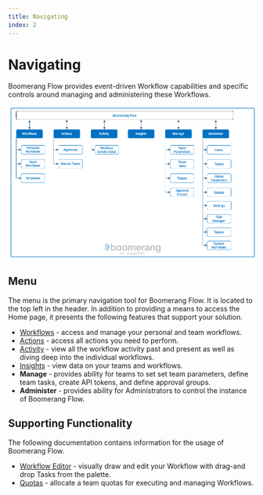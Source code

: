 ```yaml
---
title: Navigating
index: 2
---
```


# Navigating

Boomerang Flow provides event-driven Workflow capabilities and specific controls around managing and administering these Workflows.

![Boomerang Flow Navigation](./assets/img/navigating.png)

## Menu

The menu is the primary navigation tool for Boomerang Flow. It is located to the top left in the header. In addition to providing a means to access the Home page, it presents the following features that support your solution.

- [Workflows](/docs/boomerang-flow/getting-to-know/workflows) - access and manage your personal and team workflows.
- [Actions](/docs/boomerang-flow/getting-to-know/actions) - access all actions you need to perform.
- [Activity](/docs/boomerang-flow/getting-to-know/activity) - view all the workflow activity past and present as well as diving deep into the individual workflows.
- [Insights](/docs/boomerang-flow/getting-to-know/insights) - view data on your teams and workflows.
- **Manage** - provides ability for teams to set set team parameters, define team tasks, create API tokens, and define approval groups.
- **Administer** - provides ability for Administrators to control the instance of Boomerang Flow.

## Supporting Functionality

The following documentation contains information for the usage of Boomerang Flow.

- [Workflow Editor](/docs/boomerang-flow/getting-to-know/workflow-editor) - visually draw and edit your Workflow with drag-and drop Tasks from the palette.
- [Quotas](/docs/boomerang-flow/getting-to-know/quotas) - allocate a team quotas for executing and managing Workflows.
